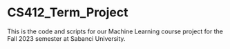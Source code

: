 # CS412_Term_Project
This is the code and scripts for our Machine Learning course project for the Fall 2023 semester at Sabanci University.
